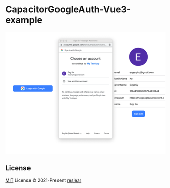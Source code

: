 # CapacitorGoogleAuth-Vue3-example

![](screen.png)

## License

[MIT](./LICENSE) License © 2021-Present [reslear](https://github.com/reslear)
